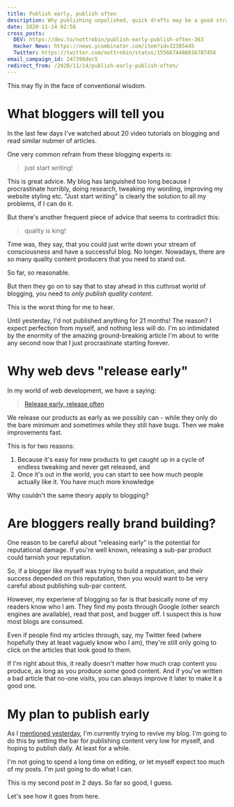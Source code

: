 ```yaml
---
title: Publish early, publish often
description: Why publishing unpolished, quick drafts may be a good strategy
date: 2020-11-14 02:58
cross_posts:
  DEV: https://dev.to/nottrobin/publish-early-publish-often-363
  Hacker News: https://news.ycombinator.com/item?id=32385445
  Twitter: https://twitter.com/nottrobin/status/1556674488816787456
email_campaign_id: 247398dec5
redirect_from: /2020/11/14/publish-early-publish-often/
---
```


This may fly in the face of conventional wisdom.

# What bloggers will tell you

In the last few days I've watched about 20 video tutorials on blogging and read similar nubmer of articles.

One very common refrain from these blogging experts is:

> just start writing!

This is great advice. My blog has languished too long because I procrastinate horribly, doing research, tweaking my wording, improving my website styling etc. "Just start writing" is clearly the solution to all my problems, if I can do it.

But there's another frequent piece of advice that seems to contradict this:

> quality is king!

Time was, they say, that you could just write down your stream of consciousness and have a successful blog. No longer. Nowadays, there are so many quality content producers that you need to stand out.

So far, so reasonable.

But then they go on to say that to stay ahead in this cuthroat world of blogging, you need to *only publish quality content*.

This is the worst thing for me to hear.

Until yesterday, I'd not published anything for 21 months! The reason? I expect perfection from myself, and nothing less will do. I'm so intimidated by the enormity of the amazing ground-breaking article I'm about to write any second now that I just procrastinate starting forever.

# Why web devs "release early"

In my world of web development, we have a saying:

> [Release early, release often](https://en.wikipedia.org/wiki/Release_early,_release_often)

We release our products as early as we possibly can - while they only do the bare minimum and sometimes while they still have bugs. Then we make improvements fast.

This is for two reasons:

1. Because it's easy for new products to get caught up in a cycle of endless tweaking and never get released, and
2. Once it's out in the world, you can start to see how much people actually like it. You have much more knowledge

Why couldn't the same theory apply to blogging?

# Are bloggers really brand building?

One reason to be careful about "releasing early" is the potential for reputational damage. If you're well known, releasing a sub-par product could tarnish your reputation.

So, if a blogger like myself was trying to build a reputation, and their success depended on this reputation, then you would want to be very careful about publishing sub-par content.

However, my experiene of blogging so far is that basically none of my readers know who I am. They find my posts through Google (other search engines are available), read that post, and bugger off. I suspect this is how most blogs are consumed.

Even if people find my articles through, say, my Twitter feed (where hopefully they at least vaguely know who I am), they're still only going to click on the articles that look good to them.

If I'm right about this, it really doesn't matter how much crap content you produce, as long as you produce *some* good content. And if you've written a bad article that no-one visits, you can always improve it later to make it a good one.

# My plan to publish early

As I [mentioned yesterday](/2020/11/13/i-am-a-blogger/), I'm currently trying to revive my blog. I'm going to do this by setting the bar for publishing content very low for myself, and hoping to publish daily. At least for a while.

I'm not going to spend a long time on editing, or let myself expect too much of my posts. I'm just going to do what I can.

This is my second post in 2 days. So far so good, I guess.

Let's see how it goes from here.